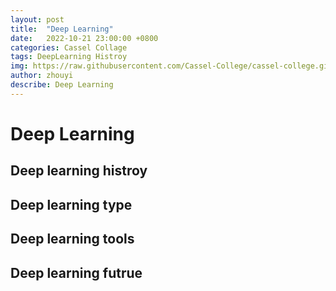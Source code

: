 ```yaml
---
layout: post
title:  "Deep Learning"
date:   2022-10-21 23:00:00 +0800
categories: Cassel Collage
tags: DeepLearning Histroy
img: https://raw.githubusercontent.com/Cassel-College/cassel-college.github.io/main/_images/d_002·.png
author: zhouyi
describe: Deep Learning
---
```


# Deep Learning

## Deep learning histroy

## Deep learning type

## Deep learning tools

## Deep learning futrue